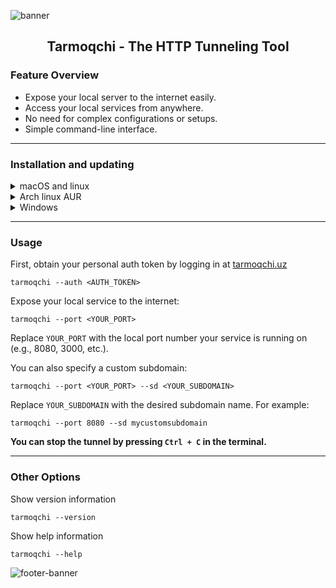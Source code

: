 ![banner](https://pub-4e4118614197441ca01a142347434959.r2.dev/Screenshot%202025-05-03%20at%2001.19.16.png)

<h2 align="center">Tarmoqchi - The HTTP Tunneling Tool</h2>

### Feature Overview
- Expose your local server to the internet easily.
- Access your local services from anywhere.
- No need for complex configurations or setups.
- Simple command-line interface.

---

### Installation and updating
<details>
<summary>macOS and linux</summary>

```
curl -fsSL https://github.com/floss-uz-community/tarmoqchi/releases/download/Tarmoqchi-2.0.0/install.sh | sudo bash
```
</details>
<details>
<summary>Arch linux AUR</summary>

```
paru -S tarmoqchi
or
yay -S tarmoqchi
```
</details>
<details>
<summary>Windows</summary>
Download the latest exe from the [release page](https://github.com/floss-uz-community/tarmoqchi/releases/tag/Tarmoqchi-2.0.0)
</details>

---

### Usage

First, obtain your personal auth token by logging in at [tarmoqchi.uz](https://tarmoqchi.uz/)
```
tarmoqchi --auth <AUTH_TOKEN>
```
Expose your local service to the internet:
```
tarmoqchi --port <YOUR_PORT>
```
Replace `YOUR_PORT` with the local port number your service is running on (e.g., 8080, 3000, etc.).

You can also specify a custom subdomain:
```
tarmoqchi --port <YOUR_PORT> --sd <YOUR_SUBDOMAIN>
```
Replace `YOUR_SUBDOMAIN` with the desired subdomain name. For example:
```
tarmoqchi --port 8080 --sd mycustomsubdomain
```
<b>You can stop the tunnel by pressing `Ctrl + C` in the terminal.</b>

---

### Other Options
Show version information
```
tarmoqchi --version
```
Show help information
```
tarmoqchi --help
```

![footer-banner](https://pub-4e4118614197441ca01a142347434959.r2.dev/Screenshot%202025-05-03%20at%2001.20.13.png)
